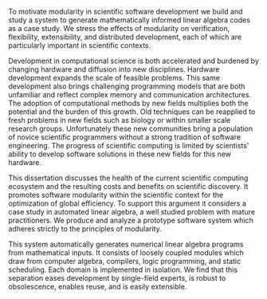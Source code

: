 
To motivate modularity in scientific software development we build and study a system to generate mathematically informed linear algebra codes as a case study.  We stress the effects of modularity on verification, flexibility, extensibility, and distributed development, each of which are particularly important in scientific contexts.

Development in computational science is both accelerated and burdened by changing hardware and diffusion into new disciplines.  Hardware development expands the scale of feasible problems.  This same development also brings challenging programming models that are both unfamiliar and reflect complex memory and communication architectures.  The adoption of computational methods by new fields multiplies both the potential and the burden of this growth.  Old techniques can be reapplied to fresh problems in new fields such as biology or within smaller scale research groups.  Unfortunately these new communities bring a population of novice scientific programmers without a strong tradition of software engineering.  The progress of scientific computing is limited by scientists' ability to develop software solutions in these new fields for this new hardware.

This dissertation discusses the health of the current scientific computing ecosystem and the resulting costs and benefits on scientific discovery.  It promotes software modularity within the scientific context for the optimization of global efficiency.  To support this argument it considers a case study in automated linear algebra, a well studied problem with mature practitioners.  We produce and analyze a prototype software system which adheres strictly to the principles of modularity.

This system automatically generates numerical linear algebra programs from mathematical inputs.  It consists of loosely coupled modules which draw from computer algebra, compilers, logic programming, and static scheduling.  Each domain is implemented in isolation.  We find that this separation eases development by single-field experts, is robust to obsolescence, enables reuse, and is easily extensible.
